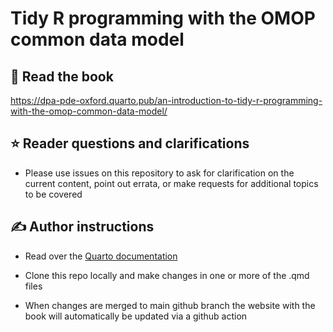 # Tidy R programming with the OMOP common data model

## 📕 Read the book
<https://dpa-pde-oxford.quarto.pub/an-introduction-to-tidy-r-programming-with-the-omop-common-data-model/>

## :star: Reader questions and clarifications
- Please use issues on this repository to ask for clarification on the current content, point out errata, or make requests for additional topics to be covered 

##  &#x270d; Author instructions

-   Read over the [Quarto documentation](https://quarto.org/docs/books/)

-   Clone this repo locally and make changes in one or more of the .qmd files 

-   When changes are merged to main github branch the website with the book will automatically be updated via a github action
